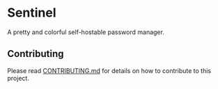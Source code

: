 # Sentinel

A pretty and colorful self-hostable password manager.

## Contributing

Please read [CONTRIBUTING.md](CONTRIBUTING.md) for details on how to contribute to this project.
